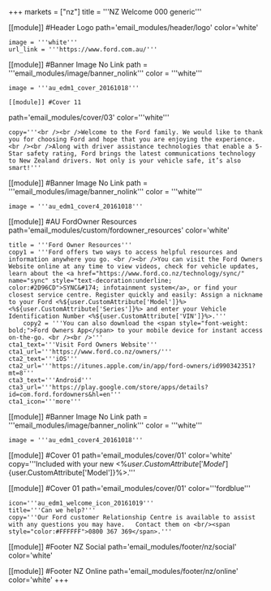 +++
markets = ["nz"]
title = '''NZ Welcome 000 generic'''

[[module]] #Header Logo
path='email_modules/header/logo'
color='white'

	image = '''white'''
	url_link = '''https://www.ford.com.au/'''


[[module]] #Banner Image No Link
path = '''email_modules/image/banner_nolink'''
color = '''white'''

	image = '''au_edm1_cover_20161018'''

	[[module]] #Cover 11
path='email_modules/cover/03'
color='''white'''

	copy='''<br /><br />Welcome to the Ford family. We would like to thank you for choosing Ford and hope that you are enjoying the experience.<br /><br />Along with driver assistance technologies that enable a 5-Star safety rating, Ford brings the latest communications technology to New Zealand drivers. Not only is your vehicle safe, it’s also smart!'''



 [[module]] #Banner Image No Link
path = '''email_modules/image/banner_nolink'''
color = '''white'''

	image = '''au_edm1_cover4_20161018'''


[[module]] #AU FordOwner Resources
path='email_modules/custom/fordowner_resources'
color='white'

	title = '''Ford Owner Resources'''
	copy1 = '''Ford offers two ways to access helpful resources and information anywhere you go. <br /><br />You can visit the Ford Owners Website online at any time to view videos, check for vehicle updates, learn about the <a href="https://www.ford.co.nz/technology/sync/" name="sync" style="text-decoration:underline; color:#2D96CD">SYNC&#174; infotainment system</a>, or find your closest service centre. Register quickly and easily: Assign a nickname to your Ford <%${user.CustomAttribute['Model']}%> <%${user.CustomAttribute['Series']}%> and enter your Vehicle Identification Number <%${user.CustomAttribute['VIN']}%>.'''
		copy2 = '''You can also download the <span style="font-weight: bold;">Ford Owners App</span> to your mobile device for instant access on-the-go. <br /><br />'''
	cta1_text='''Visit Ford Owners Website'''
	cta1_url='''https://www.ford.co.nz/owners/'''
	cta2_text='''iOS'''
	cta2_url='''https://itunes.apple.com/in/app/ford-owners/id990342351?mt=8'''
	cta3_text='''Android'''
	cta3_url='''https://play.google.com/store/apps/details?id=com.ford.fordowners&hl=en'''
	cta1_icon='''more'''

[[module]] #Banner Image No Link
path = '''email_modules/image/banner_nolink'''
color = '''white'''

	image = '''au_edm1_cover4_20161018'''

[[module]] #Cover 01 
path='email_modules/cover/01'
color='white'
	copy='''Included with your new <%${user.CustomAttribute['Model']}%> is a 3 year/100,000km Warranty, 3 Year Roadside Assistance along with a 20,000km/12 Month Service intervals (whichever occurs first).<br /><br /> Within the next two months you will also receive from us an email to remind you to book in a Peace of Mind checkup. This complimentary check will ensure that you are happy with how your vehicle is running. It also provides the opportunity discuss any questions or concerns you may have around your new <%${user.CustomAttribute['Model']}%>.'''
 

[[module]] #Cover 01
path='email_modules/cover/01'
color='''fordblue'''

	icon='''au_edm1_welcome_icon_20161019'''
	title='''Can we help?'''
	copy='''Our Ford customer Relationship Centre is available to assist with any questions you may have.   Contact them on <br/><span style="color:#FFFFFF">0800 367 369</span>.'''


[[module]] #Footer NZ Social
path='email_modules/footer/nz/social'
color='white'


[[module]] #Footer NZ Online
path='email_modules/footer/nz/online'
color='white'
+++
